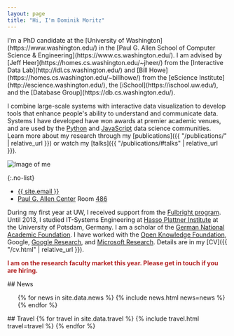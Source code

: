 ```yaml
---
layout: page
title: "Hi, I'm Dominik Moritz"
---
```


<div class="home-columns" markdown="1">

<div class="intro" markdown="1">
I'm a PhD candidate at the [University of Washington](https://www.washington.edu/) in the [Paul G. Allen School of Computer Science & Engineering](https://www.cs.washington.edu/). I am advised by [Jeff Heer](https://homes.cs.washington.edu/~jheer/) from the [Interactive Data Lab](http://idl.cs.washington.edu/) and [Bill Howe](https://homes.cs.washington.edu/~billhowe/) from the [eScience Institute](http://escience.washington.edu/), the [iSchool](https://ischool.uw.edu/), and the [Database Group](https://db.cs.washington.edu/).

I combine large-scale systems with interactive data visualization to develop tools that enhance people's ability to understand and communicate data. Systems I have developed have won awards at premier academic venues, and are used by the [Python](https://altair-viz.github.io) and [JavaScript](https://vega.github.io/vega-lite/) data science communities. Learn more about my research through my [publications]({{ "/publications/" | relative_url }}) or watch my [talks]({{ "/publications/#talks" | relative_url }}).
</div>

<div class="me" markdown="1">
<img src="{{ '/images/dominik_berlin.jpg' | absolute_url }}" alt="Image of me">

{:.no-list}
* <a href="mailto:{{ site.email }}">{{ site.email }}</a>
* [Paul G. Allen Center](http://www.washington.edu/maps/?q=cse) Room [486](https://norfolk.cs.washington.edu/directory/index.php?prev_floor=4&show_room=CSE486)
</div>

</div>

During my first year at UW, I received support from the [Fulbright program](https://en.wikipedia.org/wiki/Fulbright_Program). Until 2013, I studied IT-Systems Engineering at [Hasso Plattner Institute](http://www.hpi.uni-potsdam.de) at the University of Potsdam, Germany. I am a scholar of the [German National Academic Foundation](http://www.studienstiftung.de/). I have worked with the [Open Knowledge Foundation](http://www.okfn.org), Google, [Google Research](https://ai.google/research/), and [Microsoft Research](https://www.microsoft.com/en-us/research/group/vibe/). Details are in my [CV]({{ "/cv.html" | relative_url }}).

<span style="color:firebrick; font-weight: bold">I am on the research faculty market this year. Please get in touch if you are hiring.</span>

<div class="news-travel" markdown="1">

<div class="news" markdown="1">
## News

<ul>
{% for news in site.data.news %}
  {% include news.html news=news %}
{% endfor %}
</ul>

</div>

<div class="travel" markdown="1">
## Travel

<table>
<tbody>
{% for travel in site.data.travel %}
  {% include travel.html travel=travel %}
{% endfor %}
</tbody>
</table>

</div>

</div>
